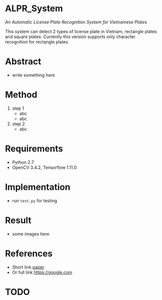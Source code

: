 # ALPR_System
_An Automatic License Plate Recognition System for Vietnamese Plates_

This system can detect 2 types of license plate in Vietnam, rectangle plates and square plates. Currently this version supports only character recognition for rectangle plates.

# Abstract
- write something here
# Method
1. step 1
   - abc
   - abc
2. step 2
   - abc

# Requirements
- Python 2.7
- OpenCV 3.4.2, Tensorflow 1.11.0

# Implementation
- run `test.py` for testing

# Result
- some images here
# References
- Short link [paper](https://google.com)
- Or full link https://google.com

# TODO

